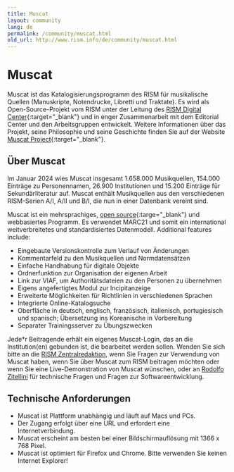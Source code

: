 ```yaml
---
title: Muscat
layout: community
lang: de
permalink: /community/muscat.html
old_url: http://www.rism.info/de/community/muscat.html
---
```


# Muscat

Muscat ist das Katalogisierungsprogramm des RISM für musikalische Quellen (Manuskripte, Notendrucke, Libretti und Traktate). Es wird als Open-Source-Projekt vom RISM unter der Leitung des [RISM Digital Center](https://rism.digital){:target="_blank"} und in enger Zusammenarbeit mit dem Editorial Center und den Arbeitsgruppen entwickelt. Weitere Informationen über das Projekt, seine Philosophie und seine Geschichte finden Sie auf der Website [Muscat Project](http://muscat-project.org/history.html){:target="_blank"}.

## Über Muscat

Im Januar 2024 wies Muscat insgesamt 1.658.000 Musikquellen, 154.000 Einträge zu Personennamen, 26.900 Institutionen und 15.200 Einträge für Sekundärliteratur auf. Muscat enthält Musikquellen aus den verschiedenen RISM-Serien A/I, A/II und B/I, die nun in einer Datenbank vereint sind. 

Muscat ist ein mehrsprachiges, [open source](https://github.com/rism-ch/muscat){:targe="_blank"} und webbasiertes Programm. Es verwendet MARC21 und somit ein international weitverbreitetes und standardisiertes Datenmodell. Additional features include:
* Eingebaute Versionskontrolle zum Verlauf von Änderungen
* Kommentarfeld zu den Musikquellen und Normdatensätzen
* Einfache Handhabung für digitale Objekte
* Ordnerfunktion zur Organisation der eigenen Arbeit
* Link zur VIAF, um Authoritätsdateien zu den Personen zu übernehmen
* Eigens angefertigtes Modul zur Incipitanzeige
* Erweiterte Möglichkeiten für Richtlinien in verschiedenen Sprachen
* Integrierte Online-Katalogsuche
* Oberfläche in deutsch, englisch, französisch, italienisch, portugiesisch und spanisch; Übersetzung ins Koreanische in Vorbereitung
* Separater Trainingsserver zu Übungszwecken

Jede*r Beitragende erhält ein eigenes Muscat-Login, das an die Institution(en) gebunden ist, die bearbeitet werden sollen. Wenden Sie sich bitte an die [RISM Zentralredaktion](mailto:contact@rism.info), wenn Sie Fragen zur Verwendung von Muscat haben, wenn Sie über Muscat zum RISM beitragen möchten oder wenn Sie eine Live-Demonstration von Muscat wünschen, oder an [Rodolfo Zitellini](mailto:rodolfo.zitellini@rism.digital) für technische Fragen und Fragen zur Softwareentwicklung.

## Technische Anforderungen

* Muscat ist Plattform unabhängig und läuft auf Macs und PCs.
* Der Zugang erfolgt über eine URL und erfordert eine Internetverbindung.
* Muscat erscheint am besten bei einer Bildschirmauflösung mit 1366 x 768 Pixel.
* Muscat ist optimiert für Firefox und Chrome. Bitte verwenden Sie keinen Internet Explorer!
